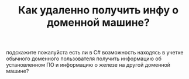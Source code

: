﻿---
title: "Как удаленно получить инфу о доменной машине?"
se.owner.user_id: 5620
se.owner.display_name: "Никола Кривошея"
se.owner.link: "https://ru.stackoverflow.com/users/5620/%d0%9d%d0%b8%d0%ba%d0%be%d0%bb%d0%b0-%d0%9a%d1%80%d0%b8%d0%b2%d0%be%d1%88%d0%b5%d1%8f"
se.link: "https://ru.stackoverflow.com/questions/943811/%d0%9a%d0%b0%d0%ba-%d1%83%d0%b4%d0%b0%d0%bb%d0%b5%d0%bd%d0%bd%d0%be-%d0%bf%d0%be%d0%bb%d1%83%d1%87%d0%b8%d1%82%d1%8c-%d0%b8%d0%bd%d1%84%d1%83-%d0%be-%d0%b4%d0%be%d0%bc%d0%b5%d0%bd%d0%bd%d0%be%d0%b9-%d0%bc%d0%b0%d1%88%d0%b8%d0%bd%d0%b5"
se.question_id: 943811
se.post_type: question
se.score: 0
---
<p>подскажите пожалуйста есть ли в C# возможность находясь в учетке обычного доменного пользователя получить информацию об установленном ПО и информацию о железе на другой доменной машине?</p>

